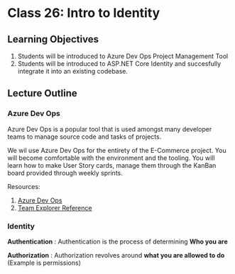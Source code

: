 Class 26: Intro to Identity
=====================================

## Learning Objectives
1. Students will be introduced to Azure Dev Ops Project Management Tool 
2. Students will be introduced to ASP.NET Core Identity and succesfully integrate it into an existing codebase. 

## Lecture Outline

### Azure Dev Ops

Azure Dev Ops is a popular tool that is used amongst 
many developer teams to manage source code and tasks of projects. 

We wil use Azure Dev Ops for the entirety of the E-Commerce project.
You will become comfortable with the environment and the tooling. 
You will learn how to make User Story cards, manage them through the 
KanBan board provided through weekly sprints. 

Resources:
1. [Azure Dev Ops](https://dev.azure.com/)
2. [Team Explorer Reference](https://docs.microsoft.com/en-us/azure/devops/user-guide/work-team-explorer?view=azure-devops)


### Identity

**Authentication** : Authentication is the process of determining **Who you are**

**Authorization** : Authorization revolves around **what you are allowed to do** (Example is permissions) 
 
